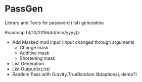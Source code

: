 # PassGen
Library and Tools for password (list) generation

Roadmap (3/10/2016(dd/mm/yyyy)):
* Add Masked mod input (input changed through arguments
  * Change mask
  * Additive mask
  * Shortening mask
* List Generation
* List Output(txt,lst)
* Random Pass with Gravity.TrueRandom lib(optional, demo?)
